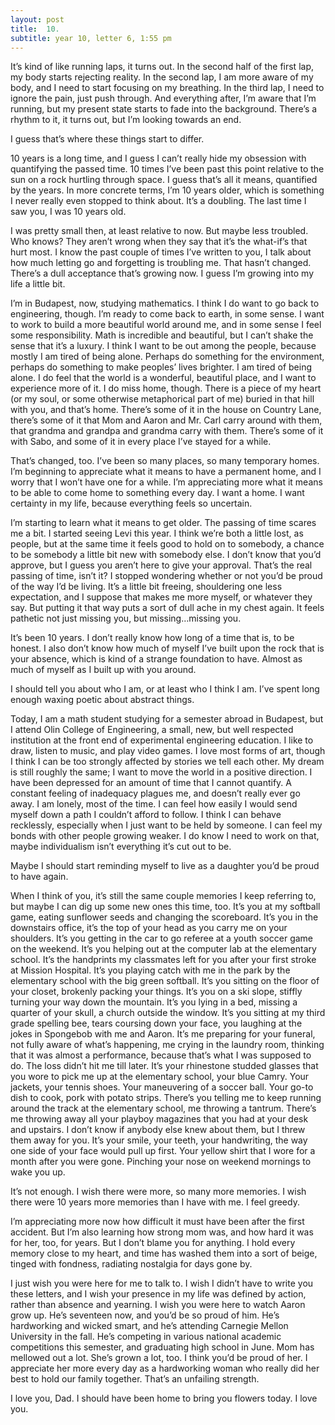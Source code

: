 ```yaml
---
layout: post
title:  10.
subtitle: year 10, letter 6, 1:55 pm
---
```

It’s kind of like running laps, it turns out. In the second half of the first lap, my body starts rejecting reality. In the second lap, I am more aware of my body, and I need to start focusing on my breathing. In the third lap, I need to ignore the pain, just push through. And everything after, I’m aware that I’m running, but my present state starts to fade into the background. There’s a rhythm to it, it turns out, but I’m looking towards an end.

I guess that’s where these things start to differ.

10 years is a long time, and I guess I can’t really hide my obsession with quantifying the passed time. 10 times I’ve been past this point relative to the sun on a rock hurtling through space. I guess that’s all it means, quantified by the years. In more concrete terms, I’m 10 years older, which is something I never really even stopped to think about. It’s a doubling. The last time I saw you, I was 10 years old.

I was pretty small then, at least relative to now. But maybe less troubled. Who knows? They aren’t wrong when they say that it’s the what-if’s that hurt most. I know the past couple of times I’ve written to you, I talk about how much letting go and forgetting is troubling me. That hasn’t changed. There’s a dull acceptance that’s growing now. I guess I’m growing into my life a little bit.

I’m in Budapest, now, studying mathematics. I think I do want to go back to engineering, though. I’m ready to come back to earth, in some sense. I want to work to build a more beautiful world around me, and in some sense I feel some responsibility. Math is incredible and beautiful, but I can’t shake the sense that it’s a luxury. I think I want to be out among the people, because mostly I am tired of being alone. Perhaps do something for the environment, perhaps do something to make peoples’ lives brighter. I am tired of being alone. I do feel that the world is a wonderful, beautiful place, and I want to experience more of it. I do miss home, though. There is a piece of my heart (or my soul, or some otherwise metaphorical part of me) buried in that hill with you, and that’s home. There’s some of it in the house on Country Lane, there’s some of it that Mom and Aaron and Mr. Carl carry around with them, that grandma and grandpa and grandma carry with them. There’s some of it with Sabo, and some of it in every place I’ve stayed for a while.

That’s changed, too. I’ve been so many places, so many temporary homes. I’m beginning to appreciate what it means to have a permanent home, and I worry that I won’t have one for a while. I’m appreciating more what it means to be able to come home to something every day. I want a home. I want certainty in my life, because everything feels so uncertain.

I’m starting to learn what it means to get older. The passing of time scares me a bit. I started seeing Levi this year. I think we’re both a little lost, as people, but at the same time it feels good to hold on to somebody, a chance to be somebody a little bit new with somebody else. I don’t know that you’d approve, but I guess you aren’t here to give your approval. That’s the real passing of time, isn’t it? I stopped wondering whether or not you’d be proud of the way I’d be living. It’s a little bit freeing, shouldering one less expectation, and I suppose that makes me more myself, or whatever they say. But putting it that way puts a sort of dull ache in my chest again. It feels pathetic not just missing you, but missing…missing you.

It’s been 10 years. I don’t really know how long of a time that is, to be honest. I also don’t know how much of myself I’ve built upon the rock that is your absence, which is kind of a strange foundation to have. Almost as much of myself as I built up with you around.

I should tell you about who I am, or at least who I think I am. I’ve spent long enough waxing poetic about abstract things.

Today, I am a math student studying for a semester abroad in Budapest, but I attend Olin College of Engineering, a small, new, but well respected institution at the front end of experimental engineering education. I like to draw, listen to music, and play video games. I love most forms of art, though I think I can be too strongly affected by stories we tell each other. My dream is still roughly the same; I want to move the world in a positive direction. I have been depressed for an amount of time that I cannot quantify. A constant feeling of inadequacy plagues me, and doesn’t really ever go away. I am lonely, most of the time. I can feel how easily I would send myself down a path I couldn’t afford to follow. I think I can behave recklessly, especially when I just want to be held by someone. I can feel my bonds with other people growing weaker. I do know I need to work on that, maybe individualism isn’t everything it’s cut out to be.

Maybe I should start reminding myself to live as a daughter you’d be proud to have again.

When I think of you, it’s still the same couple memories I keep referring to, but maybe I can dig up some new ones this time, too. It’s you at my softball game, eating sunflower seeds and changing the scoreboard. It’s you in the downstairs office, it’s the top of your head as you carry me on your shoulders. It’s you getting in the car to go referee at a youth soccer game on the weekend. It’s you helping out at the computer lab at the elementary school. It’s the handprints my classmates left for you after your first stroke at Mission Hospital. It’s you playing catch with me in the park by the elementary school with the big green softball. It’s you sitting on the floor of your closet, brokenly packing your things. It’s you on a ski slope, stiffly turning your way down the mountain. It’s you lying in a bed, missing a quarter of your skull, a church outside the window. It’s you sitting at my third grade spelling bee, tears coursing down your face, you laughing at the jokes in Spongebob with me and Aaron. It’s me preparing for your funeral, not fully aware of what’s happening, me crying in the laundry room, thinking that it was almost a performance, because that’s what I was supposed to do. The loss didn’t hit me till later. It’s your rhinestone studded glasses that you wore to pick me up at the elementary school, your blue Camry. Your jackets, your tennis shoes. Your maneuvering of a soccer ball. Your go-to dish to cook, pork with potato strips. There’s you telling me to keep running around the track at the elementary school, me throwing a tantrum. There’s me throwing away all your playboy magazines that you had at your desk and upstairs. I don’t know if anybody else knew about them, but I threw them away for you. It’s your smile, your teeth, your handwriting, the way one side of your face would pull up first. Your yellow shirt that I wore for a month after you were gone. Pinching your nose on weekend mornings to wake you up.

It’s not enough. I wish there were more, so many more memories. I wish there were 10 years more memories than I have with me. I feel greedy.

I’m appreciating more now how difficult it must have been after the first accident. But I’m also learning how strong mom was, and how hard it was for her, too, for years. But I don’t blame you for anything. I hold every memory close to my heart, and time has washed them into a sort of beige, tinged with fondness, radiating nostalgia for days gone by.

I just wish you were here for me to talk to. I wish I didn’t have to write you these letters, and I wish your presence in my life was defined by action, rather than absence and yearning. I wish you were here to watch Aaron grow up. He’s seventeen now, and you’d be so proud of him. He’s hardworking and wicked smart, and he’s attending Carnegie Mellon University in the fall. He’s competing in various national academic competitions this semester, and graduating high school in June. Mom has mellowed out a lot. She’s grown a lot, too. I think you’d be proud of her. I appreciate her more every day as a hardworking woman who really did her best to hold our family together. That’s an unfailing strength.

I love you, Dad. I should have been home to bring you flowers today. I love you. 
